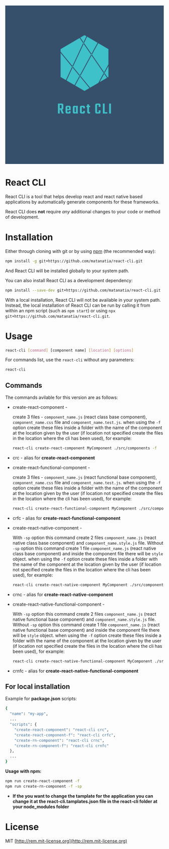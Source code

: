 <p align="center">
  <img src="./assets/logo_v1/logo.png" alt="React CLI Logo">
</p>

# React CLI 

React CLI is a tool that helps develop react and react native based applications by automatically generate components for these frameworks.

React CLI does **not** require *any* additional changes to your code or method of development. 

# Installation

Either through cloning with git or by using [npm](http://npmjs.org) (the recommended way):

```bash
npm install -g git+https://github.com/matanatia/react-cli.git
```

And React CLI will be installed globally to your system path.

You can also install React CLI as a development dependency:

```bash
npm install --save-dev git+https://github.com/matanatia/react-cli.git
```

With a local installation, React CLI will not be available in your system path. Instead, the local installation of React CLI can be run by calling it from within an npm script (such as `npm start`) or using `npx git+https://github.com/matanatia/react-cli.git`.

# Usage 

```bash
react-cli [command] [component name] [location] [options]
```

For commands list, use the `react-cli` without any parameters:

```bash
react-cli 
```

## Commands
The commands avilable for this version are as follows:

 - create-react-component - 
 
    create 3 files - `component_name.js` (react class base component), `component_name.css` file and `component_name.test.js`.
    when using the `-f` option create these files inside a folder with the name of the component at the location given by the user 
    (if location not specified create the files in the location where the cli has been used), for example: 

    ```bash
    react-cli create-react-component MyComponent ./src/components -f
    ```

 - crc - alias for **create-react-component**

 - create-react-functional-component -

    create 3 files - `component_name.js` (react functional base component), `component_name.css` file and `component_name.test.js`.
    when using the `-f` option create these files inside a folder with the name of the component at the location given by the user 
    (if location not specified create the files in the location where the cli has been used), for example: 

    ```bash
    react-cli create-react-functional-component MyComponent ./src/components -f
    ```

 - crfc - alias for **create-react-functional-component**

 - create-react-native-component -

    With `-sp` option this command create 2 files `component_name.js` (react native class base component) and `component_name.style.js` file.
    Without `-sp` option this command create 1 file `component_name.js` (react native class base component) and inside the component file there will be `style` object.
    when using the `-f` option create these files inside a folder with the name of the component at the location given by the user 
    (if location not specified create the files in the location where the cli has been used), for example: 

    ```bash
    react-cli create-react-native-component MyComponent ./src/components -f -sp
    ```

 - crnc - alias for **create-react-native-component**

 - create-react-native-functional-component -

    With `-sp` option this command create 2 files `component_name.js` (react native functional base component) and `component_name.style.js` file.
    Without `-sp` option this command create 1 file `component_name.js` (react native functional base component) and inside the component file there will be `style` object.
    when using the `-f` option create these files inside a folder with the name of the component at the location given by the user 
    (if location not specified create the files in the location where the cli has been used), for example: 

    ```bash
    react-cli create-react-native-functional-component MyComponent ./src/components -f -sp
    ```

 - crnfc - alias for **create-react-native-functional-component**

## For local installation

Example for **package.json** scripts:

```bash
{
  "name": "my-app",
  ...
  "scripts": {
    "create-react-component": "react-cli crc",
    "create-react-component-f": "react-cli crfc",
    "create-rn-component": "react-cli crnc",
    "create-rn-component-f": "react-cli crnfc"
  },
  ...
}
```

**Usage with npm:**

```bash
npm run create-react-component -f
npm run create-rn-component -f -sp
```

- **If the you want to change the tamplate for the application you can change it at the react-cli.tamplates.json file in the react-cli folder at your node_modules folder**

# License

MIT [http://rem.mit-license.org](http://rem.mit-license.org)
